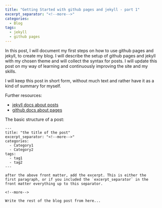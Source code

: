 ```yaml
---
title: "Getting Started with github pages and jekyll - part 1"
excerpt_separator: "<!--more-->"
categories:
  - Blog
tags:
  - jekyll
  - github pages
---
```


In this post, I will document my first steps on how to use github pages and jekyll, to create my blog. I will describe the setup of github pages and jekyll with my chosen theme and will collect the syntax for posts. I will update this post on my way of learning and continuously improving the site and my skills.

<!--more-->

I will keep this post in short form, without much text and rather have it as a kind of summary for myself.

Further resources:
* [jekyll docs about posts](https://jekyllrb.com/docs/posts/)
* [github docs about pages](https://docs.github.com/de/pages)

The basic structure of a post:
```
---
title: "the title of the post"
excerpt_separator: "<!--more-->"
categories:
  - Category1
  - Category2
tags:
  - tag1
  - tag2
---

after the above front matter, add the excerpt. This is either the first paragraph, or if you included the `excerpt_separator` in the front matter everything up to this separator.

<!--more-->

Write the rest of the blog post from here...
```

